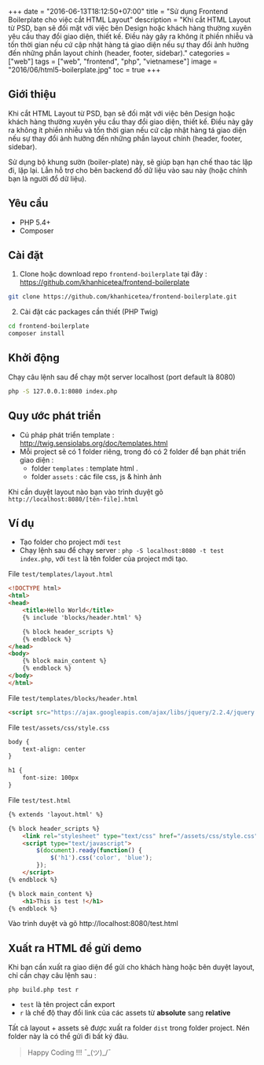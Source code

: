 +++
date = "2016-06-13T18:12:50+07:00"
title = "Sử dụng Frontend Boilerplate cho việc cắt HTML Layout"
description = "Khi cắt HTML Layout từ PSD, bạn sẽ đối mặt với việc bên Design hoặc khách hàng thường xuyên yêu cầu thay đổi giao diện, thiết kế. Điều này gây ra không ít phiền nhiễu và tốn thời gian nếu cứ cập nhật hàng tá giao diện nếu sự thay đổi ảnh hưởng đến những phần layout chính (header, footer, sidebar)."
categories = ["web"]
tags = ["web", "frontend", "php", "vietnamese"]
image = "2016/06/html5-boilerplate.jpg"
toc = true
+++

## Giới thiệu

Khi cắt HTML Layout từ PSD, bạn sẽ đối mặt với việc bên Design hoặc khách hàng thường xuyên yêu cầu thay đổi giao diện, thiết kế. Điều này gây ra không ít phiền nhiễu và tốn thời gian nếu cứ cập nhật hàng tá giao diện nếu sự thay đổi ảnh hưởng đến những phần layout chính (header, footer, sidebar).

Sử dụng bộ khung sườn (boiler-plate) này, sẽ giúp bạn hạn chế thao tác lặp đi, lặp lại. Lẫn hỗ trợ cho bên backend đổ dữ liệu vào sau này (hoặc chính bạn là người đổ dữ liệu).

## Yêu cầu

- PHP 5.4+
- Composer

## Cài đặt

1. Clone hoặc download repo `frontend-boilerplate` tại đây : https://github.com/khanhicetea/frontend-boilerplate

```bash
git clone https://github.com/khanhicetea/frontend-boilerplate.git
```

2. Cài đặt các packages cần thiết (PHP Twig)

```bash
cd frontend-boilerplate
composer install
```

## Khởi động

Chạy câu lệnh sau để chạy một server localhost (port default là 8080)
```bash
php -S 127.0.0.1:8080 index.php
```

## Quy ước phát triển

- Cú pháp phát triển template : http://twig.sensiolabs.org/doc/templates.html
- Mỗi project sẽ có 1 folder riêng, trong đó có 2 folder để bạn phát triển giao diện :
  - folder `templates` : template html .
  - folder `assets` : các file css, js & hình ảnh

Khi cần duyệt layout nào bạn vào trình duyệt gõ `http://localhost:8080/[tên-file].html`

## Ví dụ

- Tạo folder cho project mới `test`
- Chạy lệnh sau để chạy server : `php -S localhost:8080 -t test index.php`, với `test` là tên folder của project mới tạo.

File `test/templates/layout.html`

```html
<!DOCTYPE html>
<html>
<head>
	<title>Hello World</title>
	{% include 'blocks/header.html' %}

	{% block header_scripts %}	
	{% endblock %}
</head>
<body>
	{% block main_content %}
	{% endblock %}
</body>
</html>
```

File `test/templates/blocks/header.html`

```html
<script src="https://ajax.googleapis.com/ajax/libs/jquery/2.2.4/jquery.min.js"></script>
```

File `test/assets/css/style.css`

```html
body {
	text-align: center
}

h1 {
	font-size: 100px
}
```

File `test/test.html`

```html
{% extends 'layout.html' %}

{% block header_scripts %}
	<link rel="stylesheet" type="text/css" href="/assets/css/style.css">
	<script type="text/javascript">
		$(document).ready(function() {
			$('h1').css('color', 'blue');
		});
	</script>
{% endblock %}

{% block main_content %}
	<h1>This is test !</h1>
{% endblock %}
```

Vào trình duyệt và gõ http://localhost:8080/test.html

## Xuất ra HTML để gửi demo

Khi bạn cần xuất ra giao diện để gửi cho khách hàng hoặc bên duyệt layout, chỉ cần chạy câu lệnh sau :

```shell
php build.php test r
```

- `test` là tên project cần export
- `r` là chế độ thay đổi link của các assets từ **absolute** sang **relative**

Tất cả layout + assets sẽ được xuất ra folder `dist` trong folder project. Nén folder này là có thể gửi đi bất ký đâu.

> Happy Coding !!! ¯\_(ツ)_/¯
